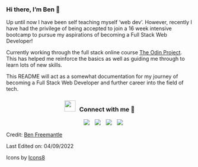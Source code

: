 ### Hi there, I’m Ben 👋

Up until now I have been self teaching myself ‘web dev’. However, recently I have had the privilege of being accepted to join a 16 week intensive bootcamp to pursue my aspirations of becoming a Full Stack Web Developer!

Currently working through the full stack online course [The Odin Project](https://www.theodinproject.com/). This has helped me reinforce the basics as well as guiding me through to learn lots of new skills.

This README will act as a somewhat documentation for my journey of becoming a Full Stack Web Developer and further career into the field of tech.

<h3 align="center" > <img src="https://media.giphy.com/media/iY8CRBdQXODJSCERIr/giphy.gif" width="30" height="30" style="margin-right: 10px;">Connect with me 🤝 </h3>

<p align="center">
    <div align="center" class="icons-social" style="margin-left: 10px;">
        <a style="margin-left: 10px;" href="https://www.linkedin.com/in/ben-freemantle/">
        <img src="https://img.icons8.com/dusk/64/000000/linkedin--v1.png"></a>
        <a style="margin-left: 10px;" href="https://github.com/bennyfreemantle">
        <img src="https://img.icons8.com/dusk/64/000000/github.png"></a>
        <a style="margin-left: 10px;" href="https://dev.to/benfreemantle">
        <img src="https://img.icons8.com/windows/64/000000/dev.png"></a>
        <a style="margin-left: 10px;" href="https://twitter.com/bennyfreemantle">
        <img src="https://img.icons8.com/dusk/64/000000/twitter-squared--v1.png" ></a>
    </div>
</p>

Credit: [Ben Freemantle](https://github.com/bennyfreemantle)

Last Edited on: 04/09/2022

Icons by <a target="_blank" href="https://icons8.com">Icons8</a>
